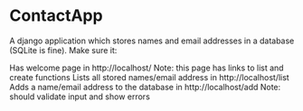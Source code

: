 # ContactApp
A django application which stores names and email addresses in a database (SQLite is fine). Make sure it:

Has welcome page in http://localhost/ 
Note: this page has links to list and create functions
Lists all stored names/email address in http://localhost/list
Adds a name/email address to the database in http://localhost/add 
Note: should validate input and show errors
